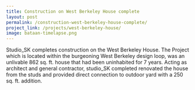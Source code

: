```yaml
---
title: Construction on West Berkeley House complete
layout: post
permalink: /construction-west-berkeley-house-complete/
project_link: /projects/west-berkeley-house/
image: bataan-timelapse.png
---
```


Studio_SK completes construction on the West Berkeley House. The Project which is located within the burgeoning West Berkeley design loop, was an unlivable 862 sq. ft. house that had been uninhabited for 7 years. Acting as architect and general contractor, studio\_SK completed renovated the house from the studs and provided direct connection to outdoor yard with a 250 sq. ft. addition.
